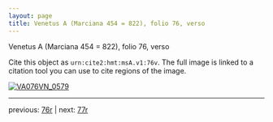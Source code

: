 ```yaml
---
layout: page
title: Venetus A (Marciana 454 = 822), folio 76, verso
---
```


Venetus A (Marciana 454 = 822), folio 76, verso

Cite this object as `urn:cite2:hmt:msA.v1:76v`.  The full image is linked to a citation tool you can use to cite regions of the image.

[![VA076VN_0579](http://www.homermultitext.org/iipsrv?IIIF=/project/homer/pyramidal/deepzoom/hmt/vaimg/2017a/VA076VN_0579.tif/full/800,/0/default.jpg)](http://www.homermultitext.org/ict2/?urn=urn:cite2:hmt:vaimg.2017a:VA076VN_0579) 

---

previous:  [76r](../76r/) | next: [77r](../77r/)